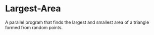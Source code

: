 # Largest-Area
A parallel program that finds the largest and smallest area of a triangle formed from random points.
